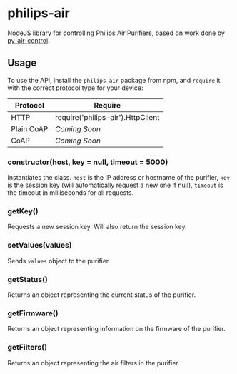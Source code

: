 # philips-air
NodeJS library for controlling Philips Air Purifiers, based on work done by [py-air-control](https://github.com/rgerganov/py-air-control).

## Usage
To use the API, install the `philips-air` package from npm, and `require` it with the correct protocol type for your device:

| Protocol   | Require                           |
|------------|-----------------------------------|
| HTTP       | require('philips-air').HttpClient |
| Plain CoAP | _Coming Soon_                     |
| CoAP       | _Coming Soon_                     |

### constructor(host, key = null, timeout = 5000)
Instantiates the class. `host` is the IP address or hostname of the purifier, `key` is the session key (will automatically request a new one if null), `timeout` is the timeout in milliseconds for all requests.

### getKey()
Requests a new session key. Will also return the session key.

### setValues(values)
Sends `values` object to the purifier.

### getStatus()
Returns an object representing the current status of the purifier.

### getFirmware()
Returns an object representing information on the firmware of the purifier.

### getFilters()
Returns an object representing the air filters in the purifier.
